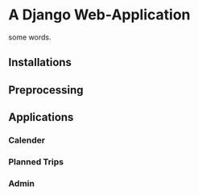 # A Django Web-Application

some words.

## Installations

## Preprocessing

## Applications

### Calender

### Planned Trips

### Admin
